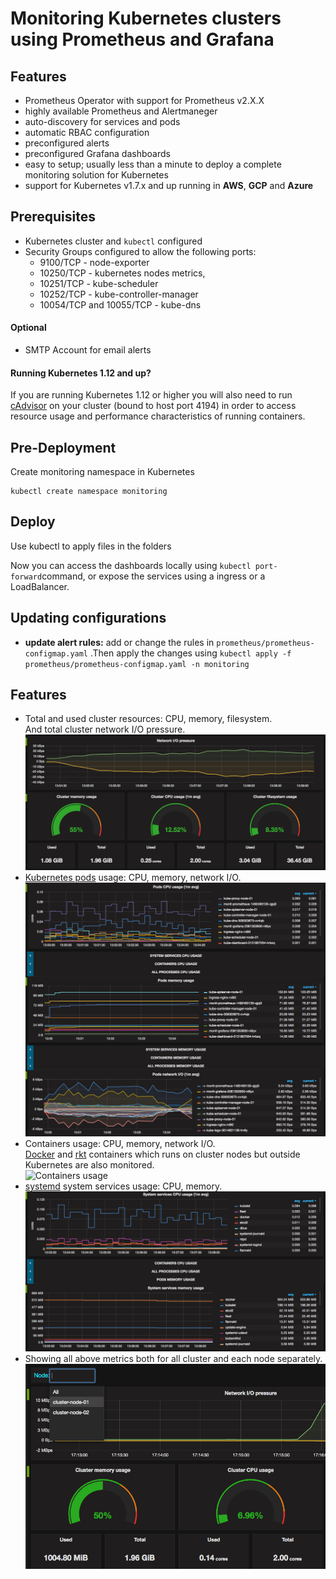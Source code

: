 # Monitoring Kubernetes  clusters  using Prometheus and Grafana 



## Features
* Prometheus Operator with support for Prometheus v2.X.X
* highly available Prometheus and Alertmaneger
* auto-discovery for services and pods
* automatic RBAC configuration
* preconfigured alerts
* preconfigured Grafana dashboards
* easy to setup; usually less than a minute to deploy a complete monitoring solution for Kubernetes
* support for Kubernetes  v1.7.x and up running in  **AWS**, **GCP** and **Azure**


## Prerequisites

* Kubernetes cluster and `kubectl` configured
* Security Groups configured to allow the following ports:
     * 9100/TCP  -                node-exporter
     * 10250/TCP -                kubernetes nodes metrics,
     * 10251/TCP -                kube-scheduler
     * 10252/TCP -                kube-controller-manager
     * 10054/TCP and 10055/TCP -  kube-dns

#### Optional
* SMTP Account for email alerts


#### Running Kubernetes 1.12 and up?
If you are running Kubernetes 1.12 or higher you will also need to run [cAdvisor](https://github.com/google/cadvisor/tree/master/deploy/kubernetes) on your cluster (bound to host port 4194) in order to access resource usage and performance characteristics of running containers. 

## Pre-Deployment

Create monitoring namespace in Kubernetes

```shell
kubectl create namespace monitoring
```

## Deploy

Use kubectl to apply files in the folders

Now you can access the dashboards locally using `kubectl port-forward`command, or expose the services using a ingress or a LoadBalancer. 


## Updating configurations

  * **update alert rules:** add or change the rules in `prometheus/prometheus-configmap.yaml` .Then apply the changes using `kubectl apply -f prometheus/prometheus-configmap.yaml -n monitoring`

## Features

- Total and used cluster resources: CPU, memory, filesystem.  
  And total cluster network I/O pressure.  
  ![Total and used cluster resources](https://raw.githubusercontent.com/hadieht/kubernetes-monitoring-prometheus-grafana/main/screenshots/total.png)
- [Kubernetes pods](http://kubernetes.io/docs/user-guide/pods) usage:
  CPU, memory, network I/O.  
  ![Pods usage](https://raw.githubusercontent.com/hadieht/kubernetes-monitoring-prometheus-grafana/main/screenshots/pods.png)
- Containers usage: CPU, memory, network I/O.  
  [Docker](https://www.docker.com) and [rkt](https://coreos.com/rkt) containers
  which runs on cluster nodes but outside Kubernetes are also monitored.  
  ![Containers usage](https://raw.githubusercontent.com/hadieht/main/screenshots/containers.png)
- [systemd](https://freedesktop.org/wiki/Software/systemd) system services
  usage: CPU, memory.  
  ![systemd usage](https://raw.githubusercontent.com/hadieht/kubernetes-monitoring-prometheus-grafana/main/screenshots/systemd.png)
- Showing all above metrics both for all cluster and each node separately.  
  ![Filtering metrics by nodes](https://raw.githubusercontent.com/hadieht/kubernetes-monitoring-prometheus-grafana/main/screenshots/by_nodes.png)

